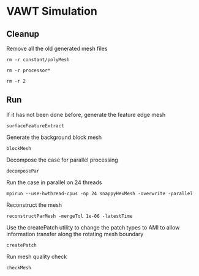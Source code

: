 # VAWT Simulation
## Cleanup
Remove all the old generated mesh files

```rm -r constant/polyMesh```

```rm -r processor*```

```rm -r 2```

## Run
If it has not been done before, generate the feature edge mesh

```surfaceFeatureExtract```

Generate the background block mesh

```blockMesh```

Decompose the case for parallel processing

```decomposePar```

Run the case in parallel on 24 threads

```mpirun --use-hwthread-cpus -np 24 snappyHexMesh -overwrite -parallel```

Reconstruct the mesh

```reconstructParMesh -mergeTol 1e-06 -latestTime```

Use the createPatch utility to change the patch types to AMI to allow information transfer along the rotating mesh boundary

```createPatch```

Run mesh quality check

```checkMesh```
